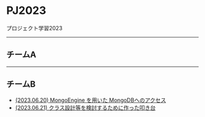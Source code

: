 # PJ2023
プロジェクト学習2023

---
## チームA

---
## チームB
<ul>
  <li><a href="mongodb_client.py">(2023.06.20) MongoEngine を用いた MongoDBへのアクセス</a></li>
  <li><a href="teamB_trial.py">(2023.06.21) クラス設計等を検討するために作った叩き台</a></li>
</ul>
